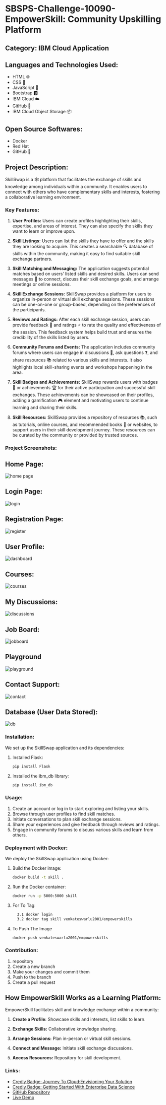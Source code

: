 ﻿# SBSPS-Challenge-10090-EmpowerSkill: Community Upskilling Platform

## Category: IBM Cloud Application

## Languages and Technologies Used:
- HTML 🌐
- CSS 🎨
- JavaScript 📜
- Bootstrap 🅱️
- IBM Cloud ☁️
- GitHub 🐙
- IBM Cloud Object Storage 📦

## Open Source Softwares:
- Docker
- Red Hat
- GitHub 🐙

## Project Description:

SkillSwap is a 🕸️ platform that facilitates the exchange of skills and knowledge among individuals within a community. It enables users to connect with others who have complementary skills and interests, fostering a collaborative learning environment.

### Key Features:
1. **User Profiles:** Users can create profiles highlighting their skills, expertise, and areas of interest. They can also specify the skills they want to learn or improve upon.

2. **Skill Listings:** Users can list the skills they have to offer and the skills they are looking to acquire. This creates a searchable 🔍 database of skills within the community, making it easy to find suitable skill exchange partners.

3. **Skill Matching and Messaging:** The application suggests potential matches based on users' listed skills and desired skills. Users can send messages 💬 to connect, discuss their skill exchange goals, and arrange meetings or online sessions.

4. **Skill Exchange Sessions:** SkillSwap provides a platform for users to organize in-person or virtual skill exchange sessions. These sessions can be one-on-one or group-based, depending on the preferences of the participants.

5. **Reviews and Ratings:** After each skill exchange session, users can provide feedback 📝 and ratings ⭐ to rate the quality and effectiveness of the session. This feedback system helps build trust and ensures the credibility of the skills listed by users.

6. **Community Forums and Events:** The application includes community forums where users can engage in discussions 💬, ask questions ❓, and share resources 📚 related to various skills and interests. It also highlights local skill-sharing events and workshops happening in the area.

7. **Skill Badges and Achievements:** SkillSwap rewards users with badges 🏅 or achievements 🏆 for their active participation and successful skill exchanges. These achievements can be showcased on their profiles, adding a gamification 🎮 element and motivating users to continue learning and sharing their skills.

8. **Skill Resources:** SkillSwap provides a repository of resources 📚, such as tutorials, online courses, and recommended books 📖 or websites, to support users in their skill development journey. These resources can be curated by the community or provided by trusted sources.

### Project Screenshots:

## Home Page:
![home page](https://github.com/venkateswarlupambha/EmpowerSkill-Community-Upskilling-Platform/assets/110820099/fac17b34-e459-435c-b797-81b5d70c9bc5)

## Login Page:
![login](https://github.com/venkateswarlupambha/EmpowerSkill-Community-Upskilling-Platform/assets/110820099/959c85ec-1c00-4d60-9069-b324c8a1f17d)

## Registration Page:
![register](https://github.com/venkateswarlupambha/EmpowerSkill-Community-Upskilling-Platform/assets/110820099/41000919-ba26-49cd-b036-2c7abaa9a4ba)

## User Profile:
![dashboard](https://github.com/venkateswarlupambha/EmpowerSkill-Community-Upskilling-Platform/assets/110820099/3c1e56dc-d1d0-417c-a99b-f64107d61a42)

## Courses:
![courses](https://github.com/venkateswarlupambha/EmpowerSkill-Community-Upskilling-Platform/assets/110820099/571fab70-c80e-40a1-944a-6032a43f068d)

## My Discussions:
![discussions](https://github.com/venkateswarlupambha/EmpowerSkill-Community-Upskilling-Platform/assets/110820099/35a8c1ef-ba4a-4c90-b8ef-7f3745c15841)

## Job Board:
![jobboard](https://github.com/venkateswarlupambha/EmpowerSkill-Community-Upskilling-Platform/assets/110820099/5a1f2cc9-bde5-425f-9fd1-69539bf44151)

## Playground
![playground](https://github.com/venkateswarlupambha/EmpowerSkill-Community-Upskilling-Platform/assets/110820099/c4c51901-2df6-4f59-91db-577cd533b618)

## Contact Support:
![contact](https://github.com/venkateswarlupambha/EmpowerSkill-Community-Upskilling-Platform/assets/110820099/92dd4e56-7a32-447c-a619-f0d455e8fd3f)

## Database (User Data Stored):
![db](https://github.com/venkateswarlupambha/EmpowerSkill-Community-Upskilling-Platform/assets/110820099/5abb53d5-47cd-4631-9776-9972480c5616)


### Installation:

We set up the SkillSwap application and its dependencies:

1. Installed Flask:

   ```powershell
   pip install Flask
   
2. Installed the ibm_db library:

   ```powershell
   pip install ibm_db

### Usage:

1. Create an account or log in to start exploring and listing your skills.
2. Browse through user profiles to find skill matches.
3. Initiate conversations to plan skill exchange sessions.
4. Share your experiences and give feedback through reviews and ratings.
5. Engage in community forums to discuss various skills and learn from others.

### Deployment with Docker:

We deploy the SkillSwap application using Docker:

1. Build the Docker image:

    ```bash
   docker build -t skill .

2. Run the Docker container:
   
    ```bash
   docker run -p 5000:5000 skill
    
 3. For To Tag:
   
    ```bash
      3.1 docker login
      3.2 docker tag skill venkateswarlu2001/empowerskills

 4. To Push The Image

       ```bash
       docker push venkateswarlu2001/empowerskills


### Contribution:

1. repository
2. Create a new branch
3. Make your changes and commit them
4. Push to the branch
5. Create a pull request

## How EmpowerSkill Works as a Learning Platform:

EmpowerSkill facilitates skill and knowledge exchange within a community:

1. **Create a Profile:** Showcase skills and interests, list skills to learn.

2. **Exchange Skills:** Collaborative knowledge sharing.

3. **Arrange Sessions:** Plan in-person or virtual skill sessions.

4. **Connect and Message:** Initiate skill exchange discussions.

5. **Access Resources:** Repository for skill development.

### Links:

- [Credly Badge: Journey To Cloud:Envisioning Your Solution](https://www.credly.com/badges/6e1fc320-b9a7-49a9-8856-bc2d4cdb9394/public_url)
- [Credly Badge: Getting Started With Enterprise Data Science](https://www.credly.com/badges/e336c217-fb06-4940-ae15-9a474f2ba697/public_url)
- [GitHub Repository](https://github.com/yourusername/empower-skill)
- [Live Demo](https://www.example.com/skillswap)
